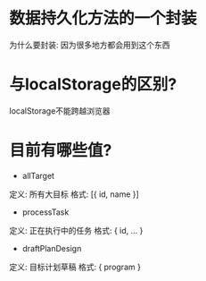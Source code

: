 # 数据持久化方法的一个封装
为什么要封装: 因为很多地方都会用到这个东西

# 与localStorage的区别?
localStorage不能跨越浏览器

# 目前有哪些值?

- allTarget  

定义: 所有大目标
格式: [{ id, name }]

- processTask  

定义: 正在执行中的任务
格式: { id, ... }

- draftPlanDesign  

定义: 目标计划草稿
格式: { program }
